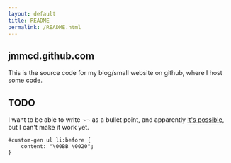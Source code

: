 ```yaml
---
layout: default
title: README
permalink: /README.html
---
```



jmmcd.github.com
----------------

This is the source code for my blog/small website on github, where I
host some code.


TODO
----

I want to be able to write &not;&not; as a bullet point, and
apparently
[it's possible](http://www.alistapart.com/articles/taminglists/), but
I can't make it work yet.

	#custom-gen ul li:before {
        content: "\00BB \0020";
	}
	    

